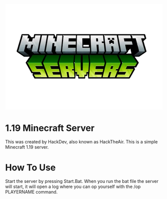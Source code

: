 ![Logo](Icon.png)
# 1.19 Minecraft Server
This was created by HackDev, also known as HackTheAir.
This is a simple Minecraft 1.19 server.

# How To Use
Start the server by pressing Start.Bat. When you run the bat file the server will start, it will open a log where you can op yourself with the /op PLAYERNAME command.
